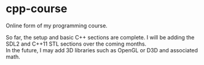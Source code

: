 # cpp-course
Online form of my programming course.  

So far, the setup and basic C++ sections are complete.
I will be adding the SDL2 and C++11 STL sections over the coming months.  
In the future, I may add 3D libraries such as OpenGL or D3D and associated math.  
